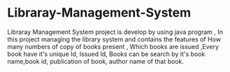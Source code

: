 # Libraray-Management-System
Libraray Management System project is develop by using java program , In this project managing the library system and contains the features of How many numbers of copy of books present , Which books are issued ,Every book have it's unique Id, Issued Id, Books can be search by it's book name,book id, publication of book,  author name of that book.
